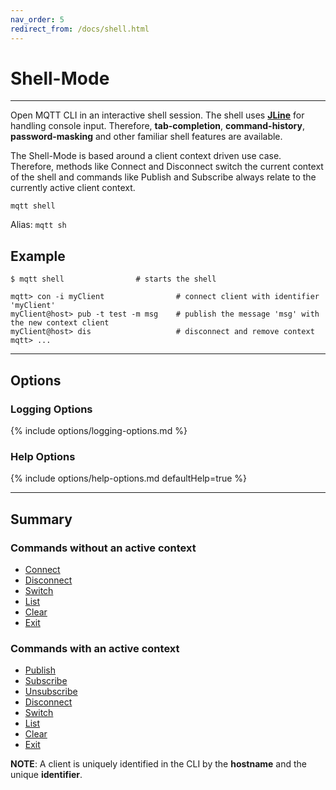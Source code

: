 ```yaml
---
nav_order: 5
redirect_from: /docs/shell.html
---
```


# Shell-Mode

***

Open MQTT CLI in an interactive shell session.
The shell uses **[JLine](https://github.com/jline/jline3)** for handling console input.
Therefore, **tab-completion**, **command-history**, **password-masking** and other familiar shell features are
available.

The Shell-Mode is based around a client context driven use case.
Therefore, methods like Connect and Disconnect switch the current context of the shell and commands like Publish and
Subscribe always relate to the currently active client context.

```
mqtt shell
```

Alias: `mqtt sh`

## Example

```
$ mqtt shell                # starts the shell

mqtt> con -i myClient                # connect client with identifier 'myClient'
myClient@host> pub -t test -m msg    # publish the message 'msg' with the new context client
myClient@host> dis                   # disconnect and remove context
mqtt> ...
```

***

## Options

### Logging Options

{% include options/logging-options.md %}

### Help Options

{% include options/help-options.md defaultHelp=true %}

***

## Summary

### Commands **without** an active context

* [Connect](shell/connect.md)
* [Disconnect](shell/disconnect.md)
* [Switch](shell/switch.md)
* [List](shell/list.md)
* [Clear](shell/clear.md)
* [Exit](shell/exit.md)

### Commands **with** an active context

* [Publish](shell/publish.md)
* [Subscribe](shell/subscribe.md)
* [Unsubscribe](shell/unsubscribe.md)
* [Disconnect](shell/disconnect.md)
* [Switch](shell/switch.md)
* [List](shell/list.md)
* [Clear](shell/clear.md)
* [Exit](shell/exit.md)

**NOTE**: A client is uniquely identified in the CLI by the **hostname** and the unique **identifier**.
